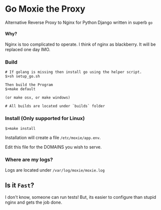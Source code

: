 # Go Moxie the Proxy
Alternative Reverse Proxy to Nginx for Python Django written in superb `go`

#### Why?
Nginx is too complicated to operate. I think of nginx as blackberry. It will be replaced one day IMO.

### Build

```
# If golang is missing then install go using the helper script.
$>sh setup_go.sh
```

```
Then build the Program
$>make default 

(or make osx, or make windows)

# All builds are located under `builds` folder
```

### Install (Only supported for Linux)

```
$>make install
```

Installation will create a file `/etc/moxie/app.env`.

Edit this file for the DOMAINS you wish to serve.

### Where are my logs?

Logs are located under `/var/log/moxie/moxie.log`

## Is it `Fast`?

I don't know, someone can run tests! But, its easier to configure than stupid nginx and gets the job done.
